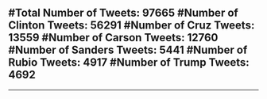 #Total Number of Tweets: 97665 
#Number of Clinton Tweets: 56291
#Number of Cruz Tweets: 13559
#Number of Carson Tweets: 12760
#Number of Sanders Tweets: 5441
#Number of Rubio Tweets: 4917
#Number of Trump Tweets: 4692
---
---
